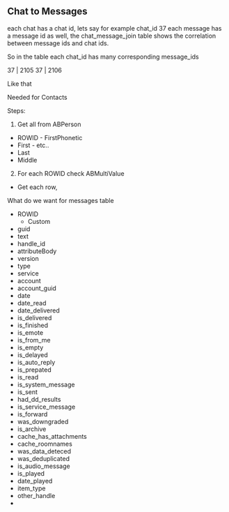 ## Chat to Messages

each chat has a chat id, lets say for example chat_id 37
each message has a message id as well, the chat_message_join table shows the correlation between message ids and chat ids.

So in the table each chat_id has many corresponding message_ids

37 | 2105
37 | 2106

Like that

Needed for Contacts

Steps:
1. Get all from ABPerson
 - ROWID  - FirstPhonetic
 - First  - etc..
 - Last
 - Middle

2. For each ROWID check ABMultiValue
 - Get each row, 




What do we want for messages table

- ROWID
  - Custom 
- guid
- text
- handle_id
- attributeBody
- version
- type 
- service
- account
- account_guid
- date
- date_read
- date_delivered
- is_delivered
- is_finished
- is_emote
- is_from_me
- is_empty
- is_delayed
- is_auto_reply
- is_prepated
- is_read
- is_system_message
- is_sent
- had_dd_results
- is_service_message
- is_forward
- was_downgraded
- is_archive
- cache_has_attachments
- cache_roomnames
- was_data_deteced
- was_deduplicated
- is_audio_message
- is_played
- date_played
- item_type
- other_handle
- 